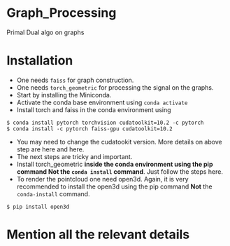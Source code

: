 # Graph_Processing
Primal Dual algo on graphs 


# Installation
- One needs `faiss` for graph construction.
- One needs `torch_geometric` for processing the signal on the graphs.
- Start by installing the Miniconda.
- Activate the conda base environment using `conda activate`
- Install torch and faiss in the conda environment using 
```
$ conda install pytorch torchvision cudatoolkit=10.2 -c pytorch
$ conda install -c pytorch faiss-gpu cudatoolkit=10.2
```
- You may need to change the cudatookit version. More details on above step are here and here.
- The next steps are tricky and important.
- Install torch_geometric **inside the conda environment using the pip command Not the `conda install` command**. Just follow the steps here.
- To render the pointcloud one need open3d. Again, it is very recommended to install the open3d using the pip command **Not** the `conda-install` command.
```
$ pip install open3d
```


# Mention all the relevant details

